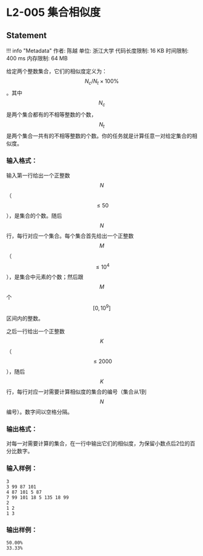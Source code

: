 
# L2-005 集合相似度

## Statement

!!! info "Metadata"
    作者: 陈越
    单位: 浙江大学
    代码长度限制: 16 KB
    时间限制: 400 ms
    内存限制: 64 MB

给定两个整数集合，它们的相似度定义为：$$N_c / N_t \times 100\%$$。其中$$N_c$$是两个集合都有的不相等整数的个数，$$N_t$$是两个集合一共有的不相等整数的个数。你的任务就是计算任意一对给定集合的相似度。

### 输入格式：

输入第一行给出一个正整数$$N$$（$$\le 50$$），是集合的个数。随后$$N$$行，每行对应一个集合。每个集合首先给出一个正整数$$M$$（$$\le 10^4$$），是集合中元素的个数；然后跟$$M$$个$$[0, 10^9]$$区间内的整数。

之后一行给出一个正整数$$K$$（$$\le 2000$$），随后$$K$$行，每行对应一对需要计算相似度的集合的编号（集合从1到$$N$$编号）。数字间以空格分隔。

### 输出格式：

对每一对需要计算的集合，在一行中输出它们的相似度，为保留小数点后2位的百分比数字。

### 输入样例：
```plaintext
3
3 99 87 101
4 87 101 5 87
7 99 101 18 5 135 18 99
2
1 2
1 3
```

### 输出样例：
```plaintext
50.00%
33.33%
```

